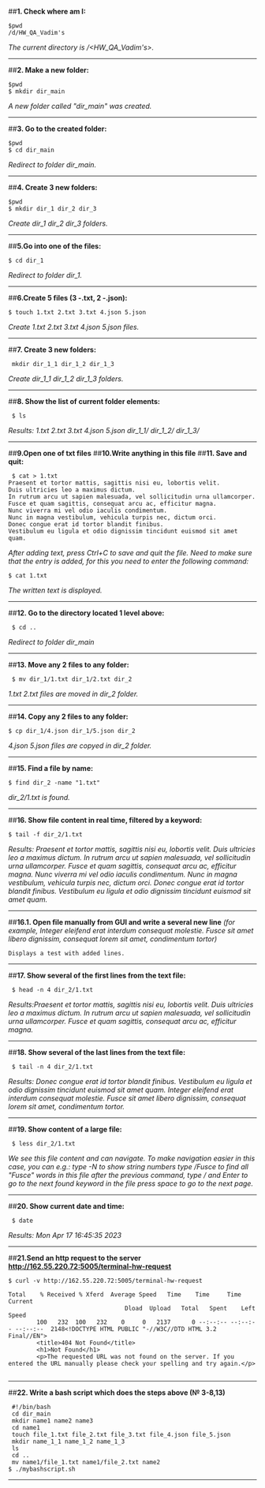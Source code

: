 ##__1. Check where am I:__
```
$pwd
/d/HW_QA_Vadim's
```
*The current directory is /<HW_QA_Vadim's>.*
***
##__2. Make a new folder:__
```
$pwd
$ mkdir dir_main
```
*A new folder called "dir_main" was created.*
***
##__3. Go to the created folder:__
```
$pwd
$ cd dir_main
```
*Redirect to folder dir_main.*
***
##__4. Create 3 new folders:__
```
$pwd
$ mkdir dir_1 dir_2 dir_3
```
*Create dir_1 dir_2 dir_3 folders.*
***
##__5.Go into one of the files:__
```
$ cd dir_1
```
*Redirect to folder dir_1.*
***
##__6.Create 5 files (3 -.txt, 2 -.json):__
```
$ touch 1.txt 2.txt 3.txt 4.json 5.json
```
*Create 1.txt 2.txt 3.txt 4.json 5.json files.*
***
##__7. Create 3 new folders:__
```
 mkdir dir_1_1 dir_1_2 dir_1_3
```
*Create dir_1_1 dir_1_2 dir_1_3 folders.*
***
##__8. Show the list of current folder elements:__
```
 $ ls
```
*Results: 1.txt  2.txt  3.txt  4.json  5.json  dir_1_1/  dir_1_2/  dir_1_3/*
***
##__9.Open one of txt files__
##__10.Write anything in this file__
##__11. Save and quit:__
```
 $ cat > 1.txt
Praesent et tortor mattis, sagittis nisi eu, lobortis velit.
Duis ultricies leo a maximus dictum.
In rutrum arcu ut sapien malesuada, vel sollicitudin urna ullamcorper.
Fusce et quam sagittis, consequat arcu ac, efficitur magna.
Nunc viverra mi vel odio iaculis condimentum.
Nunc in magna vestibulum, vehicula turpis nec, dictum orci.
Donec congue erat id tortor blandit finibus.
Vestibulum eu ligula et odio dignissim tincidunt euismod sit amet quam.
```

*After adding text, press Ctrl+C to save and quit the file.
Need to make sure that the entry is added, for this you need to enter the following command:*
```
$ cat 1.txt
```
*The written text is displayed.*
***
##__12. Go to the directory located 1 level above:__
```
 $ cd ..
```
*Redirect to folder dir_main*
***
##__13. Move any 2 files to any folder:__
```
 $ mv dir_1/1.txt dir_1/2.txt dir_2
```
*1.txt 2.txt files are moved in dir_2 folder.*
***
##__14. Copy any 2 files to any folder:__
```
$ cp dir_1/4.json dir_1/5.json dir_2 
```
*4.json 5.json files are copyed in dir_2 folder.*
***
##__15. Find a file by name:__
```
$ find dir_2 -name "1.txt"
```
*dir_2/1.txt is found.*
****
##__16. Show file content in real time, filtered by a keyword:__
```
$ tail -f dir_2/1.txt
```
*Results: Praesent et tortor mattis, sagittis nisi eu, lobortis velit.
Duis ultricies leo a maximus dictum.
In rutrum arcu ut sapien malesuada, vel sollicitudin urna ullamcorper.
Fusce et quam sagittis, consequat arcu ac, efficitur magna.
Nunc viverra mi vel odio iaculis condimentum.
Nunc in magna vestibulum, vehicula turpis nec, dictum orci.
Donec congue erat id tortor blandit finibus.
Vestibulum eu ligula et odio dignissim tincidunt euismod sit amet quam.*
****
##__16.1. Open file manually from GUI and write a several new line__
*(for example, Integer eleifend erat interdum consequat molestie.
Fusce sit amet libero dignissim, consequat lorem sit amet, condimentum tortor)*
```
Displays a test with added lines.
```
***
##__17. Show several of the first lines from the text file:__
```
 $ head -n 4 dir_2/1.txt
```
*Results:Praesent et tortor mattis, sagittis nisi eu, lobortis velit.
Duis ultricies leo a maximus dictum.
In rutrum arcu ut sapien malesuada, vel sollicitudin urna ullamcorper.
Fusce et quam sagittis, consequat arcu ac, efficitur magna.*
***
##__18. Show several of the last lines from the text file:__
```
 $ tail -n 4 dir_2/1.txt
```
*Results: Donec congue erat id tortor blandit finibus.
Vestibulum eu ligula et odio dignissim tincidunt euismod sit amet quam.
Integer eleifend erat interdum consequat molestie.
Fusce sit amet libero dignissim, consequat lorem sit amet, condimentum tortor.*
***
##__19. Show content of a large file:__
```
 $ less dir_2/1.txt
```
*We see this file content and can navigate. To make navigation easier in this case, you can e.g.:
type -N to show string numbers
type /Fusce to find all "Fusce" words in this file
after the previous command, type / and Enter to go to the next found keyword in the file press space to go to the next page.*
***
##__20. Show current date and time:__
```
 $ date
```
*Results: Mon Apr 17 16:45:35     2023*
***
##__21.Send an http request to the server http://162.55.220.72:5005/terminal-hw-request__
```
$ curl -v http://162.55.220.72:5005/terminal-hw-request
```
```
Total    % Received % Xferd  Average Speed   Time    Time     Time  Current
                                 Dload  Upload   Total   Spent    Left  Speed
        100   232  100   232    0     0   2137      0 --:--:-- --:--:-- --:--:--  2148<!DOCTYPE HTML PUBLIC "-//W3C//DTD HTML 3.2 Final//EN">
        <title>404 Not Found</title>
        <h1>Not Found</h1>
        <p>The requested URL was not found on the server. If you entered the URL manually please check your spelling and try again.</p>
  
```
***
##__22. Write a bash script which does the steps above (№ 3-8,13)__
```
 #!/bin/bash
 cd dir_main
 mkdir name1 name2 name3
 cd name1
 touch file_1.txt file_2.txt file_3.txt file_4.json file_5.json
 mkdir name_1_1 name_1_2 name_1_3
 ls
 cd ..
 mv name1/file_1.txt name1/file_2.txt name2
$ ./mybashscript.sh
```
***